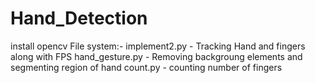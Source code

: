 # Hand_Detection
install opencv
File system:-
implement2.py - Tracking Hand and fingers along with FPS
hand_gesture.py - Removing backgroung elements and segmenting region of hand
count.py - counting number of fingers 